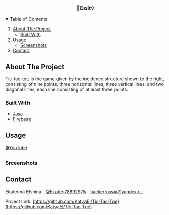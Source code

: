 
<!-- PROJECT LOGO -->
<p>
  <h3 align="center">🎯DoIt💡</h3>
</p>



<!-- TABLE OF CONTENTS -->
<details open="open">
  <summary>Table of Contents</summary>
  <ol>
    <li>
      <a href="#about-the-project">About The Project</a>
      <ul>
        <li><a href="#built-with">Built With</a></li>
      </ul>
    </li>
    <li>
      <a href="#usage">Usage</a>
      <ul>
        <li><a href="#srceenshots">Screenshots</a></li>
      </ul>
    </li>
    <li><a href="#contact">Contact</a></li>
  </ol>
</details>



<!-- ABOUT THE PROJECT -->
## About The Project

Tic-tac-toe is the game given by the incidence structure shown to the right, consisting of nine points, three horizontal lines, three vertical lines, and two diagonal lines, each line consisting of at least three points.


### Built With

* [Java](https://www.java.com/)
* [Firebase](https://firebase.google.com/)


<!-- USAGE EXAMPLES -->
## Usage

[🎬YouTube](https://www.youtube.com/watch?v=H1Gf4L0O-8A)

### Srceenshots


<!-- CONTACT -->
## Contact

Ekaterina Elshina - [@Ekateri78892975](https://twitter.com/Ekateri78892975) - hackerrussia@yandex.ru

Project Link: [https://github.com/KatyaEl/Tic-Tac-Toe](https://github.com/KatyaEl/Tic-Tac-Toe)


